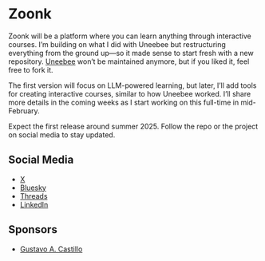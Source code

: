 # Zoonk

Zoonk will be a platform where you can learn anything through interactive courses. I’m building on what I did with Uneebee but restructuring everything from the ground up—so it made sense to start fresh with a new repository. [Uneebee](https://github.com/zoonk/uneebee) won’t be maintained anymore, but if you liked it, feel free to fork it.

The first version will focus on LLM-powered learning, but later, I’ll add tools for creating interactive courses, similar to how Uneebee worked. I’ll share more details in the coming weeks as I start working on this full-time in mid-February.

Expect the first release around summer 2025. Follow the repo or the project on social media to stay updated.

## Social Media

- [X](https://x.com/zoonkorg)
- [Bluesky](https://bsky.app/profile/zoonk.bsky.social)
- [Threads](https://www.threads.net/@zoonkorg)
- [LinkedIn](https://www.linkedin.com/company/zoonk)

## Sponsors

- [Gustavo A. Castillo](https://github.com/guscastilloa)
